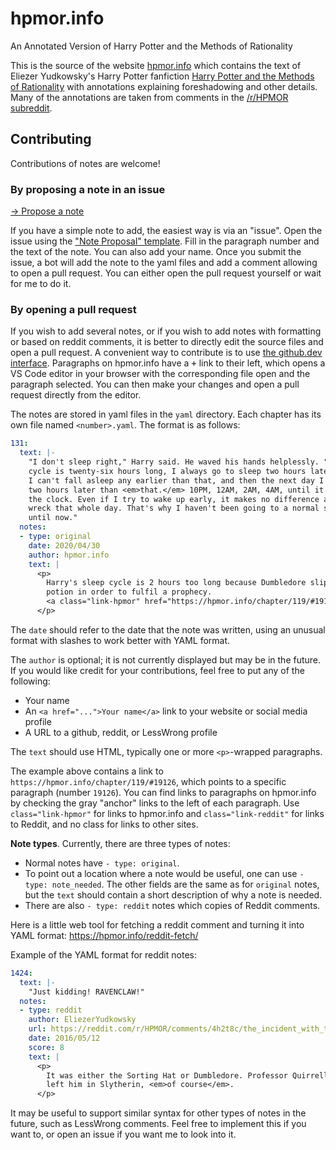 # hpmor.info
An Annotated Version of Harry Potter and the Methods of Rationality

This is the source of the website [hpmor.info](https://hpmor.info) which contains the text of Eliezer Yudkowsky's Harry Potter fanfiction [Harry Potter and the Methods of Rationality](http://www.hpmor.com) with annotations explaining foreshadowing and other details. Many of the annotations are taken from comments in the [/r/HPMOR subreddit](https://www.reddit.com/r/HPMOR/).

## Contributing

Contributions of notes are welcome! 

### By proposing a note in an issue

[&rarr; Propose a note](https://github.com/DominikPeters/hpmor.info/issues/new?assignees=&labels=note-proposal&projects=&template=note-proposal.yml&title=%5BNote+Proposal%5D+)

If you have a simple note to add, the easiest way is via an "issue".
Open the issue using the ["Note Proposal" template](https://github.com/DominikPeters/hpmor.info/issues/new?assignees=&labels=note-proposal&projects=&template=note-proposal.yml&title=%5BNote+Proposal%5D+).
Fill in the paragraph number and the text of the note. You can also add your name.
Once you submit the issue, a bot will add the note to the yaml files and add a comment allowing to open a pull request. You can either open the pull request yourself or wait for me to do it.

### By opening a pull request

If you wish to add several notes, or if you wish to add notes with formatting or based on reddit comments, it is better to directly edit the source files and open a pull request. A convenient way to contribute is to use [the github.dev interface](https://github.dev/DominikPeters/hpmor.info). Paragraphs on hpmor.info have a <kbd>+</kbd> link to their left, which opens a VS Code editor in your browser with the corresponding file open and the paragraph selected. You can then make your changes and open a pull request directly from the editor.

The notes are stored in yaml files in the `yaml` directory. Each chapter has its own file named `<number>.yaml`. The format is as follows:

```yaml
131:
  text: |-
    "I don't sleep right," Harry said. He waved his hands helplessly. "My sleep
    cycle is twenty-six hours long, I always go to sleep two hours later, every day.
    I can't fall asleep any earlier than that, and then the next day I go to sleep
    two hours later than <em>that.</em> 10PM, 12AM, 2AM, 4AM, until it goes around
    the clock. Even if I try to wake up early, it makes no difference and I'm a
    wreck that whole day. That's why I haven't been going to a normal school up
    until now."
  notes:
  - type: original
    date: 2020/04/30
    author: hpmor.info
    text: |
      <p>
        Harry's sleep cycle is 2 hours too long because Dumbledore slipped him a
        potion in order to fulfil a prophecy.
        <a class="link-hpmor" href="https://hpmor.info/chapter/119/#19126">Chapter 119</a>
      </p>
```
The `date` should refer to the date that the note was written, using an unusual format with slashes to work better with YAML format. 

The `author` is optional; it is not currently displayed but may be in the future. If you would like credit for your contributions, feel free to put any of the following:
- Your name
- An `<a href="...">Your name</a>` link to your website or social media profile
- A URL to a github, reddit, or LessWrong profile

The `text` should use HTML, typically one or more `<p>`-wrapped paragraphs.

The example above contains a link to `https://hpmor.info/chapter/119/#19126`, which points to a specific paragraph (number `19126`). You can find links to paragraphs on hpmor.info by checking the gray "anchor" links to the left of each paragraph. Use `class="link-hpmor"` for links to hpmor.info and `class="link-reddit"` for links to Reddit, and no class for links to other sites.

**Note types**. Currently, there are three types of notes:
- Normal notes have `- type: original`. 
- To point out a location where a note would be useful, one can use `- type: note_needed`. The other fields are the same as for `original` notes, but the `text` should contain a short description of why a note is needed.
- There are also `- type: reddit` notes which copies of Reddit comments. 

Here is a little web tool for fetching a reddit comment and turning it into YAML format: https://hpmor.info/reddit-fetch/ 

Example of the YAML format for reddit notes:

```yaml
1424:
  text: |-
    "Just kidding! RAVENCLAW!"
  notes:
  - type: reddit
    author: EliezerYudkowsky
    url: https://reddit.com/r/HPMOR/comments/4h2t8c/the_incident_with_the_sorting_hat_spoilers_all/d3312wg/
    date: 2016/05/12
    score: 8
    text: |
      <p>
        It was either the Sorting Hat or Dumbledore. Professor Quirrell would have
        left him in Slytherin, <em>of course</em>.
      </p>
```

It may be useful to support similar syntax for other types of notes in the future, such as LessWrong comments. Feel free to implement this if you want to, or open an issue if you want me to look into it.
